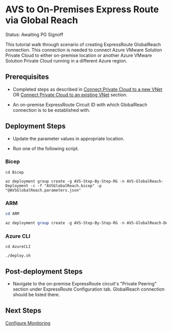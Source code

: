 # AVS to On-Premises Express Route via Global Reach
Status: Awaiting PG Signoff

This tutorial walk through scenario of creating ExpressRoute GlobalReach connection. This connection is needed to connect Azure VMware Solution Private Cloud to either on-premise location or another Azure VMware Solution Private Cloud running in a different Azure region.

## Prerequisites

* Completed steps as described in [Connect Private Cloud to a new VNet](../../Networking/AVS-to-VNet-NewVNet/readme.md) OR [Connect Private Cloud to an existing VNet](../../Networking/AVS-to-VNet-ExistingVNet/readme.md) section.

* An on-premise ExpressRoute Circuit ID with which GlobalReach connection is to be established with.

## Deployment Steps

* Update the parameter values in appropriate location.

* Run one of the following script.

### Bicep

```azurecli-interactive
cd Bicep

az deployment group create -g AVS-Step-By-Step-RG -n AVS-GlobalReach-Deployment -c -f "AVSGlobalReach.bicep" -p "@AVSGlobalReach.parameters.json"
```

### ARM

```powershell
cd ARM

az deployment group create -g AVS-Step-By-Step-RG -n AVS-GlobalReach-Deployment -c -f "AVSGlobalReach.deploy.json" -p "@AVSGlobalReach.parameters.json"
```

### Azure CLI

```azurecli-interactive
cd AzureCLI

./deploy.sh
```

## Post-deployment Steps

* Navigate to the on-premise ExpressRoute circuit's "Private Peering" section under ExpressRoute Configuration tab. GlobalReach connection should be listed there.

## Next Steps

[Configure Monitoring](../../Monitoring/AVS-Utilization-Alerts/readme.md)
